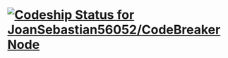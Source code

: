 # [ ![Codeship Status for JoanSebastian56052/CodeBreakerNode](https://app.codeship.com/projects/b5a15420-3831-0136-bcbf-7ee5f82d6a2c/status?branch=master)](https://app.codeship.com/projects/289786)
